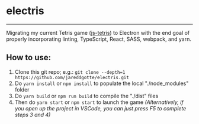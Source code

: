 # electris
---
Migrating my current Tetris game ([js-tetris](https://github.com/jareddgotte/js-tetris)) to Electron with the end goal of properly incorporating linting, TypeScript, React, SASS, webpack, and yarn.

## How to use:
1. Clone this git repo; e.g.:
   `git clone --depth=1 https://github.com/jareddgotte/electris.git`
2. Do `yarn install` or `npm install` to populate the local "./node_modules" folder
3. Do `yarn build` or `npm run build` to compile the "./dist" files
4. Then do `yarn start` or `npm start` to launch the game
   *(Alternatively, if you open up the project in VSCode, you can just press F5 to complete steps 3 and 4)*
